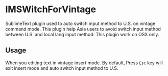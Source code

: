 # IMSWitchForVintage
SublimeText plugin used to auto switch input method to U.S. on vintage command mode.
This plugin help Asia users to avoid switch input method between U.S. and local lang input method.
This plugin work on OSX only.

## Usage
When you editing text in vintage insert mode. By default, Press `Esc` key will exit insert mode and auto switch input method to U.S.